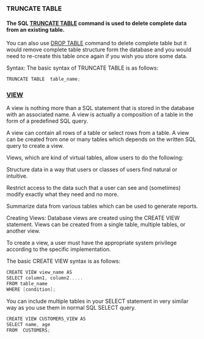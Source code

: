 ### TRUNCATE TABLE

#### The SQL [TRUNCATE TABLE](https://www.tutorialspoint.com/sql/sql-truncate-table.htm) command is used to delete complete data from an existing table.

You can also use [DROP TABLE]() command to delete complete table but it would remove complete table structure form the database and you would need to re-create this table once again if you wish you store some data.

Syntax:
The basic syntax of TRUNCATE TABLE is as follows:
```c#
TRUNCATE TABLE  table_name;
```

### [VIEW ](https://www.tutorialspoint.com/sql/sql-using-views.htm)

A view is nothing more than a SQL statement that is stored in the database with an associated name. A view is actually a composition of a table in the form of a predefined SQL query.

A view can contain all rows of a table or select rows from a table. A view can be created from one or many tables which depends on the written SQL query to create a view.

Views, which are kind of virtual tables, allow users to do the following:

Structure data in a way that users or classes of users find natural or intuitive.

Restrict access to the data such that a user can see and (sometimes) modify exactly what they need and no more.

Summarize data from various tables which can be used to generate reports.

Creating Views:
Database views are created using the CREATE VIEW statement. Views can be created from a single table, multiple tables, or another view.

To create a view, a user must have the appropriate system privilege according to the specific implementation.

The basic CREATE VIEW syntax is as follows:
```C#
CREATE VIEW view_name AS
SELECT column1, column2.....
FROM table_name
WHERE [condition];
```
You can include multiple tables in your SELECT statement in very similar way as you use them in normal SQL SELECT query.

```C#
CREATE VIEW CUSTOMERS_VIEW AS
SELECT name, age
FROM  CUSTOMERS;
```
